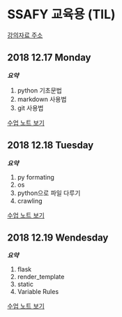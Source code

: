 # SSAFY 교육용 (TIL)

[강의자료 주소](http://github.com/djpy2/)

## 2018 12.17 Monday

***요약***

1. python 기초문법
2. markdown 사용법
3. git 사용법

[수업 노트 보기](1217/README.md)

## 2018 12.18 Tuesday

***요약***

1. py formating
2. os
3. python으로 파일 다루기
4. crawling

[수업 노트 보기](1218/README.md)

## 2018 12.19 Wendesday

***요약***

1. flask
2. render_template
3. static
4. Variable Rules

[수업 노트 보기](1219/README.md)